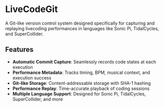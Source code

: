 # LiveCodeGit

A Git-like version control system designed specifically for capturing and replaying livecoding performances in languages like Sonic Pi, TidalCycles, and SuperCollider.

## Features

- **Automatic Commit Capture**: Seamlessly records code states at each execution
- **Performance Metadata**: Tracks timing, BPM, musical context, and execution success
- **Git-like Storage**: Content-addressable storage with SHA-1 hashing
- **Performance Replay**: Time-accurate playback of coding sessions
- **Multiple Language Support**: Designed for Sonic Pi, TidalCycles, SuperCollider, and more
